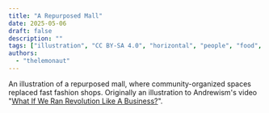 ```yaml
---
title: "A Repurposed Mall"
date: 2025-05-06
draft: false
description: ""
tags: ["illustration", "CC BY-SA 4.0", "horizontal", "people", "food", "infrastructure", "reclaimed structure", "economy", "library"]
authors:
  - "thelemonaut"
---
```


An illustration of a repurposed mall, where community-organized spaces replaced fast fashion shops. Originally an illustration to Andrewism's video "[What If We Ran Revolution Like A Business?](https://www.youtube.com/watch?v=cO0O9cBPmsU)".